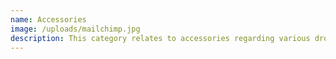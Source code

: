 ```yaml
---
name: Accessories
image: /uploads/mailchimp.jpg
description: This category relates to accessories regarding various drones.
---
```

